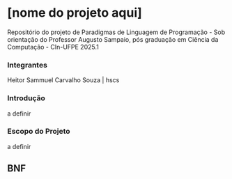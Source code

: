 # [nome do projeto aqui]

Repositório do projeto de Paradigmas de Linguagem de Programação - Sob orientação do Professor Augusto Sampaio, pós graduação em Ciência da Computação - CIn-UFPE 2025.1

### Integrantes
Heitor Sammuel Carvalho Souza | hscs

### Introdução
a definir

### Escopo do Projeto
a definir

## BNF
